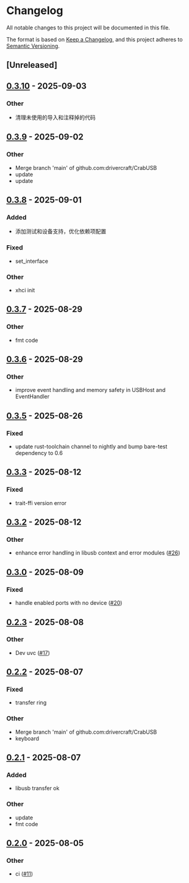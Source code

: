 # Changelog

All notable changes to this project will be documented in this file.

The format is based on [Keep a Changelog](https://keepachangelog.com/en/1.0.0/),
and this project adheres to [Semantic Versioning](https://semver.org/spec/v2.0.0.html).

## [Unreleased]

## [0.3.10](https://github.com/drivercraft/CrabUSB/compare/crab-usb-v0.3.9...crab-usb-v0.3.10) - 2025-09-03

### Other

- 清理未使用的导入和注释掉的代码

## [0.3.9](https://github.com/drivercraft/CrabUSB/compare/crab-usb-v0.3.8...crab-usb-v0.3.9) - 2025-09-02

### Other

- Merge branch 'main' of github.com:drivercraft/CrabUSB
- update
- update

## [0.3.8](https://github.com/drivercraft/CrabUSB/compare/crab-usb-v0.3.7...crab-usb-v0.3.8) - 2025-09-01

### Added

- 添加测试和设备支持，优化依赖项配置

### Fixed

- set_interface

### Other

- xhci init

## [0.3.7](https://github.com/drivercraft/CrabUSB/compare/crab-usb-v0.3.6...crab-usb-v0.3.7) - 2025-08-29

### Other

- fmt code

## [0.3.6](https://github.com/drivercraft/CrabUSB/compare/crab-usb-v0.3.5...crab-usb-v0.3.6) - 2025-08-29

### Other

- improve event handling and memory safety in USBHost and EventHandler

## [0.3.5](https://github.com/drivercraft/CrabUSB/compare/crab-usb-v0.3.4...crab-usb-v0.3.5) - 2025-08-26

### Fixed

- update rust-toolchain channel to nightly and bump bare-test dependency to 0.6

## [0.3.3](https://github.com/drivercraft/CrabUSB/compare/crab-usb-v0.3.2...crab-usb-v0.3.3) - 2025-08-12

### Fixed

- trait-ffi version error

## [0.3.2](https://github.com/drivercraft/CrabUSB/compare/crab-usb-v0.3.1...crab-usb-v0.3.2) - 2025-08-12

### Other

- enhance error handling in libusb context and error modules ([#26](https://github.com/drivercraft/CrabUSB/pull/26))

## [0.3.0](https://github.com/drivercraft/CrabUSB/compare/crab-usb-v0.2.3...crab-usb-v0.3.0) - 2025-08-09

### Fixed

- handle enabled ports with no device ([#20](https://github.com/drivercraft/CrabUSB/pull/20))

## [0.2.3](https://github.com/drivercraft/CrabUSB/compare/crab-usb-v0.2.2...crab-usb-v0.2.3) - 2025-08-08

### Other

- Dev uvc ([#17](https://github.com/drivercraft/CrabUSB/pull/17))

## [0.2.2](https://github.com/drivercraft/CrabUSB/compare/crab-usb-v0.2.1...crab-usb-v0.2.2) - 2025-08-07

### Fixed

- transfer ring

### Other

- Merge branch 'main' of github.com:drivercraft/CrabUSB
- keyboard

## [0.2.1](https://github.com/drivercraft/CrabUSB/compare/crab-usb-v0.2.0...crab-usb-v0.2.1) - 2025-08-07

### Added

- libusb transfer ok

### Other

- update
- fmt code

## [0.2.0](https://github.com/drivercraft/CrabUSB/compare/crab-usb-v0.1.3...crab-usb-v0.2.0) - 2025-08-05

### Other

- ci ([#11](https://github.com/drivercraft/CrabUSB/pull/11))
